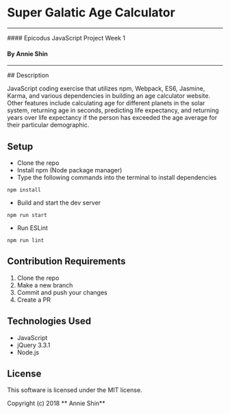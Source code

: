 # Super Galatic Age Calculator

<hr/>
#### Epicodus JavaScript Project Week 1

#### By Annie Shin

<hr/>
## Description

JavaScript coding exercise that utilizes npm, Webpack, ES6, Jasmine, Karma, and various dependencies in building an age calculator website. Other features include calculating age for different planets in the solar system, returning age in seconds, predicting life expectancy, and returning years over life expectancy if the person has exceeded the age average for their particular demographic.

## Setup

* Clone the repo
* Install npm (Node package manager)
* Type the following commands into the terminal to install dependencies
```
npm install
```
* Build and start the dev server
```
npm run start
```
* Run ESLint
```
npm run lint
```

## Contribution Requirements

1. Clone the repo
1. Make a new branch
1. Commit and push your changes
1. Create a PR

## Technologies Used

* JavaScript
* jQuery 3.3.1
* Node.js

## License

This software is licensed under the MIT license.

Copyright (c) 2018 ** Annie Shin**
